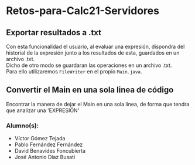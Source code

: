 # Retos-para-Calc21-Servidores

## Exportar resultados a .txt
Con esta funcionalidad el usuario, al evaluar una expresión, dispondra del historial de la expresión junto a los resultados de esta, guardados en un archivo .txt.  
Dicho de otro modo se guardaran las operaciones en un archivo .txt.  
Para ello utilizaremos `FileWriter` en el propio `Main.java`.

## Convertir el Main en una sola linea de código
Encontrar la manera de dejar el Main en una sola linea, de forma que tendra que analizar una 'EXPRESIÖN'




### Alumno(s):
- Víctor Gómez Tejada
- Pablo Fernández Fernández
- David Benavides Foncubierta
- José Antonio Díaz Busati
